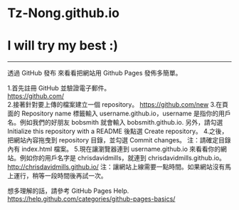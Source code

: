 # Tz-Nong.github.io
# I will try my best :)
------------------------
透過 GitHub 發布
來看看把網站用 Github Pages 發佈多簡單。

1.首先註冊 GitHub 並驗證電子郵件。  
  https://github.com/  
2.接著針對要上傳的檔案建立一個 repository。
  https://github.com/new
3.在頁面的 Repository name 標籤輸入 username.github.io，username 是指你的用戶名。例如我們的好朋友 bobsmith 就會輸入 bobsmith.github.io.
  另外，請勾選 Initialize this repository with a README 後點選 Create repository。
4.之後，把網站內容拖曳到 repository 目錄，並勾選 Commit changes。
  注：請確定目錄內有 index.html 檔案。
5.現在讓瀏覽器連到 username.github.io 來看看你的網站。例如你的用戶名字是 chrisdavidmills，就連到 chrisdavidmills.github.io。
  http://chrisdavidmills.github.io/
  注：讓網站上線需要一點時間。如果網站沒有馬上運行，稍等一段時間後再試一次。

想多理解的話，請參考 GitHub Pages Help.
https://help.github.com/categories/github-pages-basics/
